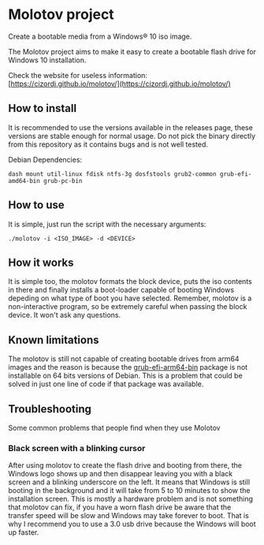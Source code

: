 # Molotov project

Create a bootable media from a Windows® 10 iso image.

The Molotov project aims to make it easy to create a bootable flash drive for Windows 10 installation.

Check the website for useless information: [https://cizordj.github.io/molotov/](https://cizordj.github.io/molotov/)

## How to install

It is recommended to use the versions available in the releases page, these
versions are stable enough for normal usage. Do not pick the binary directly
from this repository as it contains bugs and is not well tested.

Debian Dependencies:

    dash mount util-linux fdisk ntfs-3g dosfstools grub2-common grub-efi-amd64-bin grub-pc-bin

## How to use

It is simple, just run the script with the necessary arguments:

    ./molotov -i <ISO_IMAGE> -d <DEVICE>

## How it works

It is simple too, the molotov formats the block device, puts the iso contents
in there and finally installs a boot-loader capable of booting Windows depeding
on what type of boot you have selected. Remember, molotov is a non-interactive
program, so be extremely careful when passing the block device. It won't ask
any questions.

## Known limitations

The molotov is still not capable of creating bootable drives from arm64 images
and the reason is because the
[grub-efi-arm64-bin](https://packages.debian.org/buster/grub-efi-arm64-bin)
package is not installable on 64 bits versions of Debian. This is a problem
that could be solved in just one line of code if that package was available.

## Troubleshooting
Some common problems that people find when they use Molotov

### Black screen with a blinking cursor
After using molotov to create the flash drive and booting from there, the Windows logo
shows up and then disappear leaving you with a black screen and a blinking underscore
on the left. It means that Windows is still booting in the background and it will
take from 5 to 10 minutes to show the installation screen. This is mostly a hardware
problem and is not something that molotov can fix, if you have a worn flash drive
be aware that the transfer speed will be slow and Windows may take forever to boot.
That is why I recommend you to use a 3.0 usb drive because the Windows will
boot up faster.
